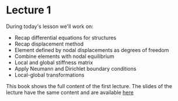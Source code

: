 # Lecture 1
During today's lesson we'll work on:
- Recap differential equations for structures
- Recap displacement method
- Element defined by nodal displacements as degrees of freedom
- Combine elements with nodal equilibrium
- Local and global stiffness matrix
- Apply Neumann and Dirichlet boundary conditions
- Local-global transformations

This book shows the full content of the first lecture. The slides of the lecture have the same content and are available [here](./Lecture1.pdf)